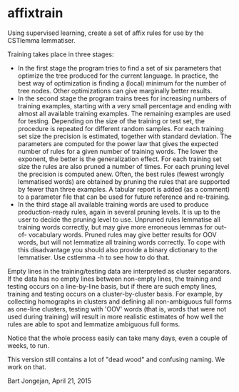 affixtrain
==========

Using supervised learning, create a set of affix rules for use by the CSTlemma
lemmatiser.

Training takes place in three stages:

  * In the first stage the program tries to find a set of six parameters that
    optimize the tree produced for the current language. In practice, the best
    way of optimization is finding a (local) minimum for the number of tree
    nodes. Other optimizations can give marginally better results.
  * In the second stage the program trains trees for increasing numbers of
    training examples, starting with a very small percentage and ending with
    almost all available training examples. The remaining examples are used for
    testing. Depending on the size of the training or test set, the procedure
    is repeated for different random samples. For each training set size the
    precision is estimated, together with standard deviation. The parameters
    are computed for the power law that gives the expected number of rules for
    a given number of training words. The lower the exponent, the better is the
    generalization effect. For each training set size the rules are also pruned
    a number of times. For each pruning level the precision is computed anew.
    Often, the best rules (fewest wrongly lemmatised words) are obtained by
    pruning the rules that are supported by fewer than three examples.
    A tabular report is added (as a comment) to a parameter file that can be
    used for future reference and re-training.
  * In the third stage all available training words are used to produce
    production-ready rules, again in several pruning levels. It is up to the
    user to decide the pruning level to use. Unpruned rules lemmatise all
    training words correctly, but may give more erroneous lemmas for out-of-
    vocabulary words. Pruned rules may give better results for OOV words, but
    will not lemmatize all training words correctly. To cope with this
    disadvantage you should also provide a binary dictionary to the lemmatiser.
    Use cstlemma -h to see how to do that.
    
Empty lines in the training/testing data are interpreted as cluster separators.
If the data has no empty lines between non-empty lines, the training and
testing occurs on a line-by-line basis, but if there are such empty lines,
training and testing occurs on a cluster-by-cluster basis. For example, by
collecting homographs in clusters and defining all non-ambiguous full forms as
one-line clusters, testing with 'OOV' words (that is, words that were not used
during training) will result in more realistic estimates of how well the rules
are able to spot and lemmatize ambiguous full forms.
    
Notice that the whole process easily can take many days, even a couple of
weeks, to run.
    
This version still contains a lot of "dead wood" and confusing naming. We work
on that.

Bart Jongejan, April 21, 2015